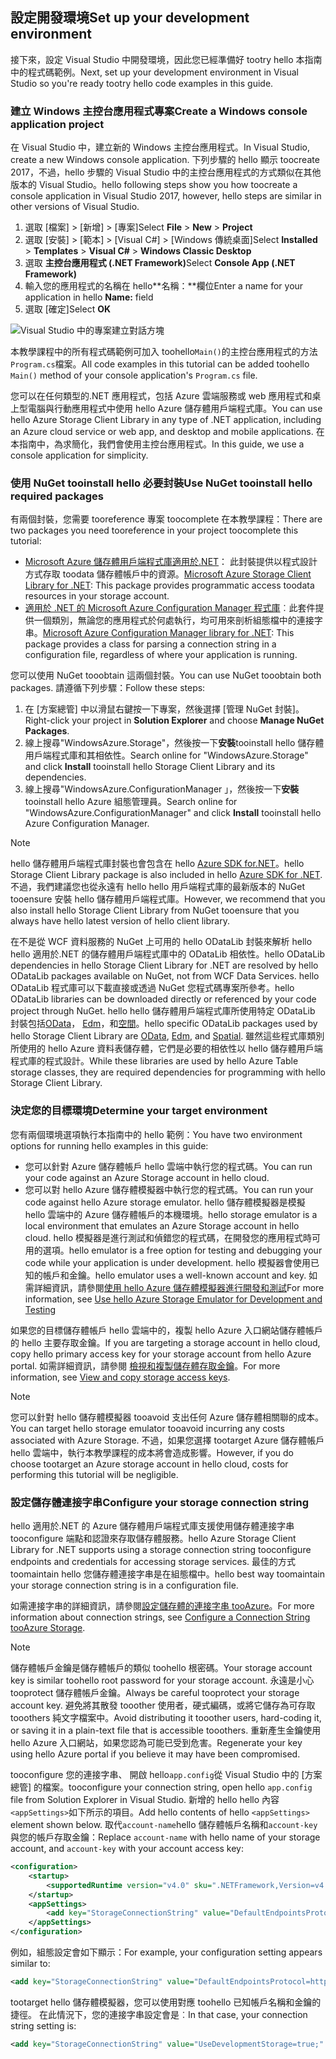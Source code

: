 ## <a name="set-up-your-development-environment"></a><span data-ttu-id="93a34-101">設定開發環境</span><span class="sxs-lookup"><span data-stu-id="93a34-101">Set up your development environment</span></span>
<span data-ttu-id="93a34-102">接下來，設定 Visual Studio 中開發環境，因此您已經準備好 tootry hello 本指南中的程式碼範例。</span><span class="sxs-lookup"><span data-stu-id="93a34-102">Next, set up your development environment in Visual Studio so you're ready tootry hello code examples in this guide.</span></span>

### <a name="create-a-windows-console-application-project"></a><span data-ttu-id="93a34-103">建立 Windows 主控台應用程式專案</span><span class="sxs-lookup"><span data-stu-id="93a34-103">Create a Windows console application project</span></span>
<span data-ttu-id="93a34-104">在 Visual Studio 中，建立新的 Windows 主控台應用程式。</span><span class="sxs-lookup"><span data-stu-id="93a34-104">In Visual Studio, create a new Windows console application.</span></span> <span data-ttu-id="93a34-105">下列步驟的 hello 顯示 toocreate 2017，不過，hello 步驟的 Visual Studio 中的主控台應用程式的方式類似在其他版本的 Visual Studio。</span><span class="sxs-lookup"><span data-stu-id="93a34-105">hello following steps show you how toocreate a console application in Visual Studio 2017, however, hello steps are similar in other versions of Visual Studio.</span></span>

1. <span data-ttu-id="93a34-106">選取 [檔案] > [新增] > [專案]</span><span class="sxs-lookup"><span data-stu-id="93a34-106">Select **File** > **New** > **Project**</span></span>
2. <span data-ttu-id="93a34-107">選取 [安裝] > [範本] > [Visual C#] > [Windows 傳統桌面]</span><span class="sxs-lookup"><span data-stu-id="93a34-107">Select **Installed** > **Templates** > **Visual C#** > **Windows Classic Desktop**</span></span>
3. <span data-ttu-id="93a34-108">選取 **主控台應用程式 (.NET Framework)**</span><span class="sxs-lookup"><span data-stu-id="93a34-108">Select **Console App (.NET Framework)**</span></span>
4. <span data-ttu-id="93a34-109">輸入您的應用程式的名稱在 hello**名稱：**欄位</span><span class="sxs-lookup"><span data-stu-id="93a34-109">Enter a name for your application in hello **Name:** field</span></span>
5. <span data-ttu-id="93a34-110">選取 [確定]</span><span class="sxs-lookup"><span data-stu-id="93a34-110">Select **OK**</span></span>

![Visual Studio 中的專案建立對話方塊](./media/storage-development-environment-include/storage-development-environment-include-1.png)

<span data-ttu-id="93a34-112">本教學課程中的所有程式碼範例可加入 toohello`Main()`的主控台應用程式的方法`Program.cs`檔案。</span><span class="sxs-lookup"><span data-stu-id="93a34-112">All code examples in this tutorial can be added toohello `Main()` method of your console application's `Program.cs` file.</span></span>

<span data-ttu-id="93a34-113">您可以在任何類型的.NET 應用程式，包括 Azure 雲端服務或 web 應用程式和桌上型電腦與行動應用程式中使用 hello Azure 儲存體用戶端程式庫。</span><span class="sxs-lookup"><span data-stu-id="93a34-113">You can use hello Azure Storage Client Library in any type of .NET application, including an Azure cloud service or web app, and desktop and mobile applications.</span></span> <span data-ttu-id="93a34-114">在本指南中，為求簡化，我們會使用主控台應用程式。</span><span class="sxs-lookup"><span data-stu-id="93a34-114">In this guide, we use a console application for simplicity.</span></span>

### <a name="use-nuget-tooinstall-hello-required-packages"></a><span data-ttu-id="93a34-115">使用 NuGet tooinstall hello 必要封裝</span><span class="sxs-lookup"><span data-stu-id="93a34-115">Use NuGet tooinstall hello required packages</span></span>
<span data-ttu-id="93a34-116">有兩個封裝，您需要 tooreference 專案 toocomplete 在本教學課程：</span><span class="sxs-lookup"><span data-stu-id="93a34-116">There are two packages you need tooreference in your project toocomplete this tutorial:</span></span>

* <span data-ttu-id="93a34-117">[Microsoft Azure 儲存體用戶端程式庫適用於.NET](https://www.nuget.org/packages/WindowsAzure.Storage/)： 此封裝提供以程式設計方式存取 toodata 儲存體帳戶中的資源。</span><span class="sxs-lookup"><span data-stu-id="93a34-117">[Microsoft Azure Storage Client Library for .NET](https://www.nuget.org/packages/WindowsAzure.Storage/): This package provides programmatic access toodata resources in your storage account.</span></span>
* <span data-ttu-id="93a34-118">[適用於 .NET 的 Microsoft Azure Configuration Manager 程式庫](https://www.nuget.org/packages/Microsoft.WindowsAzure.ConfigurationManager/)︰此套件提供一個類別，無論您的應用程式於何處執行，均可用來剖析組態檔中的連接字串。</span><span class="sxs-lookup"><span data-stu-id="93a34-118">[Microsoft Azure Configuration Manager library for .NET](https://www.nuget.org/packages/Microsoft.WindowsAzure.ConfigurationManager/): This package provides a class for parsing a connection string in a configuration file, regardless of where your application is running.</span></span>

<span data-ttu-id="93a34-119">您可以使用 NuGet tooobtain 這兩個封裝。</span><span class="sxs-lookup"><span data-stu-id="93a34-119">You can use NuGet tooobtain both packages.</span></span> <span data-ttu-id="93a34-120">請遵循下列步驟：</span><span class="sxs-lookup"><span data-stu-id="93a34-120">Follow these steps:</span></span>

1. <span data-ttu-id="93a34-121">在 [方案總管] 中以滑鼠右鍵按一下專案，然後選擇 [管理 NuGet 封裝]。</span><span class="sxs-lookup"><span data-stu-id="93a34-121">Right-click your project in **Solution Explorer** and choose **Manage NuGet Packages**.</span></span>
2. <span data-ttu-id="93a34-122">線上搜尋"WindowsAzure.Storage"，然後按一下**安裝**tooinstall hello 儲存體用戶端程式庫和其相依性。</span><span class="sxs-lookup"><span data-stu-id="93a34-122">Search online for "WindowsAzure.Storage" and click **Install** tooinstall hello Storage Client Library and its dependencies.</span></span>
3. <span data-ttu-id="93a34-123">線上搜尋"WindowsAzure.ConfigurationManager 」，然後按一下**安裝**tooinstall hello Azure 組態管理員。</span><span class="sxs-lookup"><span data-stu-id="93a34-123">Search online for "WindowsAzure.ConfigurationManager" and click **Install** tooinstall hello Azure Configuration Manager.</span></span>

> [!NOTE]
> <span data-ttu-id="93a34-124">hello 儲存體用戶端程式庫封裝也會包含在 hello [Azure SDK for.NET](https://azure.microsoft.com/downloads/)。</span><span class="sxs-lookup"><span data-stu-id="93a34-124">hello Storage Client Library package is also included in hello [Azure SDK for .NET](https://azure.microsoft.com/downloads/).</span></span> <span data-ttu-id="93a34-125">不過，我們建議您也從永遠有 hello hello 用戶端程式庫的最新版本的 NuGet tooensure 安裝 hello 儲存體用戶端程式庫。</span><span class="sxs-lookup"><span data-stu-id="93a34-125">However, we recommend that you also install hello Storage Client Library from NuGet tooensure that you always have hello latest version of hello client library.</span></span>
> 
> <span data-ttu-id="93a34-126">在不是從 WCF 資料服務的 NuGet 上可用的 hello ODataLib 封裝來解析 hello hello 適用於.NET 的儲存體用戶端程式庫中的 ODataLib 相依性。</span><span class="sxs-lookup"><span data-stu-id="93a34-126">hello ODataLib dependencies in hello Storage Client Library for .NET are resolved by hello ODataLib packages available on NuGet, not from WCF Data Services.</span></span> <span data-ttu-id="93a34-127">hello ODataLib 程式庫可以下載直接或透過 NuGet 您程式碼專案所參考。</span><span class="sxs-lookup"><span data-stu-id="93a34-127">hello ODataLib libraries can be downloaded directly or referenced by your code project through NuGet.</span></span> <span data-ttu-id="93a34-128">hello hello 儲存體用戶端程式庫所使用特定 ODataLib 封裝包括[OData](http://nuget.org/packages/Microsoft.Data.OData/)， [Edm](http://nuget.org/packages/Microsoft.Data.Edm/)，和[空間](http://nuget.org/packages/System.Spatial/)。</span><span class="sxs-lookup"><span data-stu-id="93a34-128">hello specific ODataLib packages used by hello Storage Client Library are [OData](http://nuget.org/packages/Microsoft.Data.OData/), [Edm](http://nuget.org/packages/Microsoft.Data.Edm/), and [Spatial](http://nuget.org/packages/System.Spatial/).</span></span> <span data-ttu-id="93a34-129">雖然這些程式庫類別所使用的 hello Azure 資料表儲存體，它們是必要的相依性以 hello 儲存體用戶端程式庫的程式設計。</span><span class="sxs-lookup"><span data-stu-id="93a34-129">While these libraries are used by hello Azure Table storage classes, they are required dependencies for programming with hello Storage Client Library.</span></span>
> 
> 

### <a name="determine-your-target-environment"></a><span data-ttu-id="93a34-130">決定您的目標環境</span><span class="sxs-lookup"><span data-stu-id="93a34-130">Determine your target environment</span></span>
<span data-ttu-id="93a34-131">您有兩個環境選項執行本指南中的 hello 範例：</span><span class="sxs-lookup"><span data-stu-id="93a34-131">You have two environment options for running hello examples in this guide:</span></span>

* <span data-ttu-id="93a34-132">您可以針對 Azure 儲存體帳戶 hello 雲端中執行您的程式碼。</span><span class="sxs-lookup"><span data-stu-id="93a34-132">You can run your code against an Azure Storage account in hello cloud.</span></span> 
* <span data-ttu-id="93a34-133">您可以對 hello Azure 儲存體模擬器中執行您的程式碼。</span><span class="sxs-lookup"><span data-stu-id="93a34-133">You can run your code against hello Azure storage emulator.</span></span> <span data-ttu-id="93a34-134">hello 儲存體模擬器是模擬 hello 雲端中的 Azure 儲存體帳戶的本機環境。</span><span class="sxs-lookup"><span data-stu-id="93a34-134">hello storage emulator is a local environment that emulates an Azure Storage account in hello cloud.</span></span> <span data-ttu-id="93a34-135">hello 模擬器是進行測試和偵錯您的程式碼，在開發您的應用程式時可用的選項。</span><span class="sxs-lookup"><span data-stu-id="93a34-135">hello emulator is a free option for testing and debugging your code while your application is under development.</span></span> <span data-ttu-id="93a34-136">hello 模擬器會使用已知的帳戶和金鑰。</span><span class="sxs-lookup"><span data-stu-id="93a34-136">hello emulator uses a well-known account and key.</span></span> <span data-ttu-id="93a34-137">如需詳細資訊，請參閱[使用 hello Azure 儲存體模擬器進行開發和測試](../articles/storage/common/storage-use-emulator.md)</span><span class="sxs-lookup"><span data-stu-id="93a34-137">For more information, see [Use hello Azure Storage Emulator for Development and Testing](../articles/storage/common/storage-use-emulator.md)</span></span>

<span data-ttu-id="93a34-138">如果您的目標儲存體帳戶 hello 雲端中的，複製 hello Azure 入口網站儲存體帳戶的 hello 主要存取金鑰。</span><span class="sxs-lookup"><span data-stu-id="93a34-138">If you are targeting a storage account in hello cloud, copy hello primary access key for your storage account from hello Azure portal.</span></span> <span data-ttu-id="93a34-139">如需詳細資訊，請參閱 [檢視和複製儲存體存取金鑰](../articles/storage/common/storage-create-storage-account.md#view-and-copy-storage-access-keys)。</span><span class="sxs-lookup"><span data-stu-id="93a34-139">For more information, see [View and copy storage access keys](../articles/storage/common/storage-create-storage-account.md#view-and-copy-storage-access-keys).</span></span>

> [!NOTE]
> <span data-ttu-id="93a34-140">您可以針對 hello 儲存體模擬器 tooavoid 支出任何 Azure 儲存體相關聯的成本。</span><span class="sxs-lookup"><span data-stu-id="93a34-140">You can target hello storage emulator tooavoid incurring any costs associated with Azure Storage.</span></span> <span data-ttu-id="93a34-141">不過，如果您選擇 tootarget Azure 儲存體帳戶 hello 雲端中，執行本教學課程的成本將會造成影響。</span><span class="sxs-lookup"><span data-stu-id="93a34-141">However, if you do choose tootarget an Azure storage account in hello cloud, costs for performing this tutorial will be negligible.</span></span>
> 
> 

### <a name="configure-your-storage-connection-string"></a><span data-ttu-id="93a34-142">設定儲存體連接字串</span><span class="sxs-lookup"><span data-stu-id="93a34-142">Configure your storage connection string</span></span>
<span data-ttu-id="93a34-143">hello 適用於.NET 的 Azure 儲存體用戶端程式庫支援使用儲存體連接字串 tooconfigure 端點和認證來存取儲存體服務。</span><span class="sxs-lookup"><span data-stu-id="93a34-143">hello Azure Storage Client Library for .NET supports using a storage connection string tooconfigure endpoints and credentials for accessing storage services.</span></span> <span data-ttu-id="93a34-144">最佳的方式 toomaintain hello 您儲存體連接字串是在組態檔中。</span><span class="sxs-lookup"><span data-stu-id="93a34-144">hello best way toomaintain your storage connection string is in a configuration file.</span></span> 

<span data-ttu-id="93a34-145">如需連接字串的詳細資訊，請參閱[設定儲存體的連接字串 tooAzure](../articles/storage/common/storage-configure-connection-string.md)。</span><span class="sxs-lookup"><span data-stu-id="93a34-145">For more information about connection strings, see [Configure a Connection String tooAzure Storage](../articles/storage/common/storage-configure-connection-string.md).</span></span>

> [!NOTE]
> <span data-ttu-id="93a34-146">儲存體帳戶金鑰是儲存體帳戶的類似 toohello 根密碼。</span><span class="sxs-lookup"><span data-stu-id="93a34-146">Your storage account key is similar toohello root password for your storage account.</span></span> <span data-ttu-id="93a34-147">永遠是小心 tooprotect 儲存體帳戶金鑰。</span><span class="sxs-lookup"><span data-stu-id="93a34-147">Always be careful tooprotect your storage account key.</span></span> <span data-ttu-id="93a34-148">避免將其散發 tooother 使用者，硬式編碼，或將它儲存為可存取 tooothers 純文字檔案中。</span><span class="sxs-lookup"><span data-stu-id="93a34-148">Avoid distributing it tooother users, hard-coding it, or saving it in a plain-text file that is accessible tooothers.</span></span> <span data-ttu-id="93a34-149">重新產生金鑰使用 hello Azure 入口網站，如果您認為可能已受到危害。</span><span class="sxs-lookup"><span data-stu-id="93a34-149">Regenerate your key using hello Azure portal if you believe it may have been compromised.</span></span>
> 
> 

<span data-ttu-id="93a34-150">tooconfigure 您的連接字串、 開啟 hello`app.config`從 Visual Studio 中的 [方案總管] 的檔案。</span><span class="sxs-lookup"><span data-stu-id="93a34-150">tooconfigure your connection string, open hello `app.config` file from Solution Explorer in Visual Studio.</span></span> <span data-ttu-id="93a34-151">新增的 hello hello 內容`<appSettings>`如下所示的項目。</span><span class="sxs-lookup"><span data-stu-id="93a34-151">Add hello contents of hello `<appSettings>` element shown below.</span></span> <span data-ttu-id="93a34-152">取代`account-name`hello 儲存體帳戶名稱和`account-key`與您的帳戶存取金鑰：</span><span class="sxs-lookup"><span data-stu-id="93a34-152">Replace `account-name` with hello name of your storage account, and `account-key` with your account access key:</span></span>

```xml
<configuration>
    <startup> 
        <supportedRuntime version="v4.0" sku=".NETFramework,Version=v4.5.2" />
    </startup>
    <appSettings>
        <add key="StorageConnectionString" value="DefaultEndpointsProtocol=https;AccountName=account-name;AccountKey=account-key" />
    </appSettings>
</configuration>
```

<span data-ttu-id="93a34-153">例如，組態設定會如下顯示：</span><span class="sxs-lookup"><span data-stu-id="93a34-153">For example, your configuration setting appears similar to:</span></span>

```xml
<add key="StorageConnectionString" value="DefaultEndpointsProtocol=https;AccountName=storagesample;AccountKey=GMuzNHjlB3S9itqZJHHCnRkrokLkcSyW7yK9BRbGp0ENePunLPwBgpxV1Z/pVo9zpem/2xSHXkMqTHHLcx8XRA==" />
```

tootarget hello 儲存體模擬器，您可以使用對應 toohello 已知帳戶名稱和金鑰的捷徑。 <span data-ttu-id="93a34-155">在此情況下，您的連接字串設定會是︰</span><span class="sxs-lookup"><span data-stu-id="93a34-155">In that case, your connection string setting is:</span></span>

```xml
<add key="StorageConnectionString" value="UseDevelopmentStorage=true;" />
```

